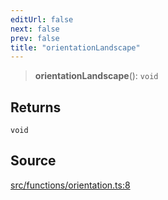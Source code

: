 ```yaml
---
editUrl: false
next: false
prev: false
title: "orientationLandscape"
---
```


> **orientationLandscape**(): `void`

## Returns

`void`

## Source

[src/functions/orientation.ts:8](https://github.com/relishinc/dill-pixel/blob/543438455c9a47928084300159416186c2aa1095/src/functions/orientation.ts#L8)
